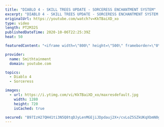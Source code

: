 ```yaml
---
title: "DIABLO 4 - SKILL TREES UPDATE - SORCERESS ENCHANTMENT SYSTEM"
excerpt: "DIABLO 4 - SKILL TREES UPDATE - SORCERESS ENCHANTMENT SYSTEM Blizzard is continuing to keep fans abreast of Diablo 4's development, and the ..."
originalUrl: https://youtube.com/watch?v=KkTBaiXD_xo
type: video
length: PT2M32S
publishedDateTime: 2020-10-06T22:25:39Z
heat: 50

featuredContent: "<iframe width=\"800\" height=\"500\" frameborder=\"0\" src=\"https://www.youtube.com/embed/KkTBaiXD_xo\" allow=\"accelerometer; autoplay; encrypted-media; gyroscope; picture-in-picture\" allowfullscreen></iframe>"

provider:
  name: Smithtainment
  domain: youtube.com

topics:
  - Diablo 4
  - Sorceress

images:
  - url: https://i.ytimg.com/vi/KkTBaiXD_xo/maxresdefault.jpg
    width: 1280
    height: 720
    isCached: true

secured: "B97IzH27QH41ti3N5Q8tqDJyLenMGEjiJDpdauj2X+/cvLoZ5SZkUKqXbmN0gIdiefC9NhQhsoqVkFRkZJ3J3a7AJXOQce657kZnVgZWUKj1xGbZXhl8sq/0I6hKCZ8z1agmNB5WUaexqEVQQM/yC1+A9anHBzuZ7C/BkfB2aSFVH3vXZ/Q8fVDbF3AlXHMIZPFNNU4aNDfSmQOqsi9BjLaIIhgyM1FPMfLJhugoFEiHtRSQpXody3A/wt3W0HAQd/d+dPlf5Hy38iuoB6zSRVQUtIKssYCxiSsJZicm7atR5uzMc8WR0vwo94wzXUZEly7KF8xAuZ9iYnH9TsYxHoDEii4TVLR62cBIi7a2AeLDJOtrGPi2TSGqfQlp7Vk8w9hMexBboyasDGPF2Ny5oC6imo0tRQO7tcsQa0bhVRs=;xIs0Rfv90JVqZdh7VYBjLA=="
---
```


